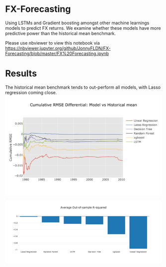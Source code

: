 [//]: # (Image References)
[RMSE]: ./RMSE.png
[R2OOS]:./R2oos.png

# FX-Forecasting
Using LSTMs and Gradient boosting amongst other machine learnings models to predict FX returns. We examine whether these models have more predictive power than the historical mean benchmark.

Please use nbviewer to view this notebook via https://nbviewer.jupyter.org/github/JonnyFLDN/FX-Forecasting/blob/master/FX%20Forecasting.ipynb

# Results
The historical mean benchmark tends to out-perform all models, with Lasso regression coming close. 
![RMSE][RMSE]

![R2oos][R2oos]



